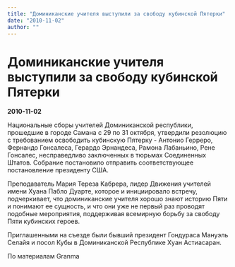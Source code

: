 ```yaml
---
title: "Доминиканские учителя выступили за свободу кубинской Пятерки"
date: "2010-11-02"
author: ""
---
```


# Доминиканские учителя выступили за свободу кубинской Пятерки

**2010-11-02** 

Национальные сборы учителей Доминиканской республики, прошедшие в городе Самана с 29 по 31 октября, утвердили резолюцию с требованием освободить кубинскую Пятерку - Антонио Герреро, Фернандо Гонсалеса, Герардо Эрнандеса, Рамона Лабаньино, Рене Гонсалес, несправедливо заключенных в тюрьмах Соединенных Штатов. Собрание постановило отправить соответствующее постановление президенту США.

Преподаватель Мария Тереза Кабрера, лидер Движения учителей имени Хуана Пабло Дуарте, которое и инициировало встречу, подчеркивает, что доминиканские учителя хорошо знают историю Пяти и понимают ее сущность, и что они уже не первый раз проводят подобные мероприятия, поддерживая всемирную борьбу за свободу Пяти кубинских героев.

Приглашенными на съезде были бывший президент Гондураса Мануэль Селайя и посол Кубы в Доминиканской Республике Хуан Астиасаран.

По материалам Granma